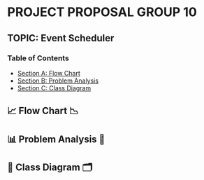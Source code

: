 # PROJECT PROPOSAL GROUP 10
## TOPIC: Event Scheduler

### Table of Contents
- [Section A: Flow Chart](##flow-chart)
- [Section B: Problem Analysis](##problem-analysis)
- [Section C: Class Diagram](##class-diagram)

## 📈 Flow Chart 📉


## 📊 Problem Analysis 📑


## 🧾 Class Diagram 🗂️

